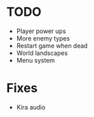 # TODO 
 - Player power ups
 - More enemy types
 - Restart game when dead
 - World landscapes
 - Menu system

 # Fixes
 - Kira audio